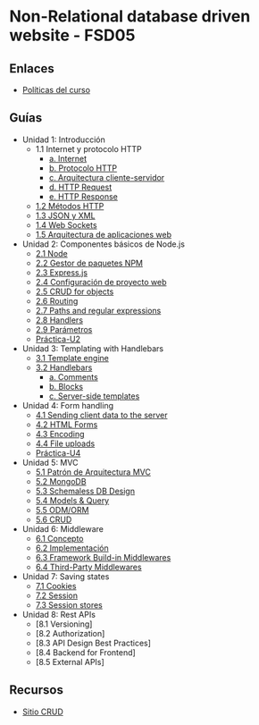 # Non-Relational database driven website - FSD05

## Enlaces

  * [Políticas del curso](https://aulavirtual.espol.edu.ec/files/3607800/download?download_frd=1)

## Guías

* Unidad 1: Introducción 
  * 1.1 Internet y protocolo HTTP
    * [a. Internet](guias/unidad1/guia1_1.md) 
    * [b. Protocolo HTTP](guias/unidad1/guia1_1.md) 
    * [c. Arquitectura cliente-servidor](guias/unidad1/guia1_2.md)  
    * [d. HTTP Request](guias/unidad1/guia1_1.md) 
    * [e. HTTP Response](guias/unidad1/guia1_1.md) 
  * [1.2 Métodos HTTP](guias/unidad1/guia1_3.md)
  * [1.3 JSON y XML](guias/xml_json.md)
  * [1.4 Web Sockets](guias/unidad1/guia1_4.md)
  * [1.5 Arquitectura de aplicaciones web](guias/unidad1/guia1_2.md) 
* Unidad 2: Componentes básicos de Node.js
  * [2.1 Node](guias/guias2/guia2_1.md)
  * [2.2 Gestor de paquetes NPM](guias/guias2/guia2_2.md)
  * [2.3 Express.js](guias/guias2/guia2_1.md)
  * [2.4 Configuración de proyecto web](guias/guias2/guia2_3.md)
  * [2.5 CRUD for objects](guias/guias2/guia2_5.md)
  * [2.6 Routing](guias/routing.md)
  * [2.7 Paths and regular expressions](guias/paths.md)
  * [2.8 Handlers](guias/handlers.md)
  * [2.9 Parámetros](guias/parametros.md)
  * [Práctica-U2](guias/practica_U2.md)
* Unidad 3: Templating with Handlebars 
  * [3.1 Template engine](guias/guias3/guia3_1.md)
  * [3.2 Handlebars](guias/guias3/guia3_2/guia3_2.md)
    * [a. Comments](guias/guias3/guia3_2/guia3_2_1.md)
    * [b. Blocks](guias/guias3/guia3_2/guia3_2_2.md)
    * [c. Server-side templates](guias/guias3/guia3_2/guia3_2_3.md)
* Unidad 4: Form handling
  * [4.1 Sending client data to the server](guias/guias4/guia4_1.md)
  * [4.2 HTML Forms](guias/guias4/guia4_2.md)
  * [4.3 Encoding](guias/guias4/guia4_3.md)
  * [4.4 File uploads](guias/guias4/guia4_4.md)
  * [Práctica-U4](guias/practica_U4.md)
* Unidad 5: MVC 
  * [5.1 Patrón de Arquitectura MVC](guias/mvc.md)
  * [5.2 MongoDB](guias/mongoDB.md)
  * [5.3 Schemaless DB Design](guias/schemalessDB.md)
  * [5.4 Models & Query](guias/models_query.md)
  * [5.5 ODM/ORM](guias/odm_orm.md)
  * [5.6 CRUD](guias/crud.md)
* Unidad 6: Middleware
  * [6.1 Concepto](guias/guias7/guia7_1.md)
  * [6.2 Implementación](guias/implementacionMiddleware.md)
  * [6.3 Framework Build-in Middlewares](guias/guias7/guia7_2.md)
  * [6.4 Third-Party Middlewares](guias/middleware_de_terceros.md)
* Unidad 7: Saving states 
  * [7.1 Cookies](guias/guias6/guia6_1.md)
  * [7.2 Session](guias/guias6/guia6_2.md)
  * [7.3 Session stores](guias/session_stores.md)
* Unidad 8: Rest APIs
  * [8.1 Versioning]
  * [8.2 Authorization]
  * [8.3 API Design Best Practices]
  * [8.4 Backend for Frontend]
  * [8.5 External APIs]
## Recursos
* [Sitio CRUD](guias/recursos/sitio-CRUD.rar)